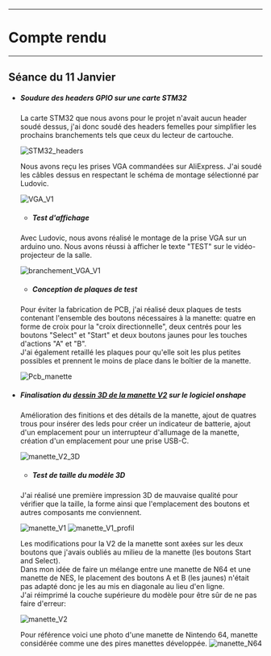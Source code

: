 *******************
# Compte rendu 
*******************
## Séance du 11 Janvier

- ##### Soudure des headers GPIO sur une carte STM32
  La carte STM32 que nous avons pour le projet n'avait aucun header soudé dessus, j'ai donc soudé des headers femelles pour simplifier les prochains branchements tels que ceux du lecteur de cartouche.
  
  ![STM32_headers](/documentation/Images/STM32headers.png)
  
  Nous avons reçu les prises VGA commandées sur AliExpress. J'ai soudé les câbles dessus en respectant le schéma de montage sélectionné par Ludovic.
  
  ![VGA_V1](/documentation/Images/VGAV1.png)

  - ##### Test d'affichage
  Avec Ludovic, nous avons réalisé le montage de la prise VGA sur un arduino uno. Nous avons réussi à afficher le texte "TEST" sur le vidéo-projecteur de la salle.
  
  ![branchement_VGA_V1](/documentation/Images/branchementVGAV1.png)

  - ##### Conception de plaques de test
  Pour éviter la fabrication de PCB, j'ai réalisé deux plaques de tests contenant l'ensemble des boutons nécessaires à la manette: quatre en forme de croix pour la "croix directionnelle", deux centrés pour les boutons "Select" et "Start" et deux boutons jaunes pour les touches d'actions "A" et "B".\
  J'ai également retaillé les plaques pour qu'elle soit les plus petites possibles et prennent le moins de place dans le boîtier de la manette.
   
  ![Pcb_manette](/documentation/Images/pcbmanette.png)
  
- ##### Finalisation du [dessin 3D de la manette V2](/boitier/manettev2.stl) sur le logiciel *onshape*
  Amélioration des finitions et des détails de la manette, ajout de quatres trous pour insérer des leds pour créer un indicateur de batterie, ajout d'un emplacement pour un interrupteur d'allumage de la manette, création d'un emplacement pour une prise USB-C.
  
  ![manette_V2_3D](/documentation/Images/manettev23D.png)
    
  - ##### Test de taille du modèle 3D
  J'ai réalisé une première impression 3D de mauvaise qualité pour vérifier que la taille, la forme ainsi que l'emplacement des boutons et autres composants me conviennent.

  ![manette_V1](/documentation/Images/manetteV1.png)
  ![manette_V1_profil](/documentation/Images/manetteV1profil.png)
  
  Les modifications pour la V2 de la manette sont axées sur les deux boutons que j'avais oubliés au milieu de la manette (les boutons Start and Select). \
  Dans mon idée de faire un mélange entre une manette de N64 et une manette de NES, le placement des boutons A et B (les jaunes) n'était pas adapté donc je les au mis en diagonale au lieu d'en ligne.\
  J'ai réimprimé la couche supérieure du modèle pour être sûr de ne pas faire d'erreur:

  ![manette_V2](/documentation/Images/manetteV2.png)

  Pour référence voici une photo d'une manette de Nintendo 64, manette considérée comme une des pires manettes développée.
  ![manette_N64](/documentation/Images/manetteN64.png)
